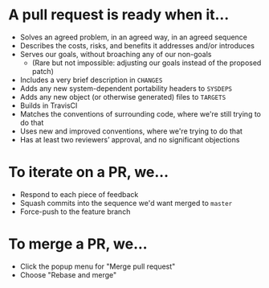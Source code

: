 # A pull request is ready when it...

- Solves an agreed problem, in an agreed way, in an agreed sequence
- Describes the costs, risks, and benefits it addresses and/or introduces
- Serves our goals, without broaching any of our non-goals
    - (Rare but not impossible: adjusting our goals instead of the proposed patch)
- Includes a very brief description in `CHANGES`
- Adds any new system-dependent portability headers to `SYSDEPS`
- Adds any new object (or otherwise generated) files to `TARGETS`
- Builds in TravisCI
- Matches the conventions of surrounding code, where we're still trying to do that
- Uses new and improved conventions, where we're trying to do that
- Has at least two reviewers’ approval, and no significant objections


# To iterate on a PR, we...

- Respond to each piece of feedback
- Squash commits into the sequence we'd want merged to `master`
- Force-push to the feature branch


# To merge a PR, we...

- Click the popup menu for "Merge pull request"
- Choose "Rebase and merge"
